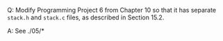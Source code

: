 Q: Modify Programming Project 6 from Chapter 10 so that it has separate
`stack.h` and `stack.c` files, as described in Section 15.2.

A: See ./05/*
